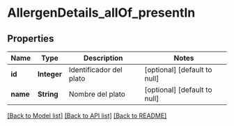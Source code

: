 # AllergenDetails_allOf_presentIn
## Properties

| Name | Type | Description | Notes |
|------------ | ------------- | ------------- | -------------|
| **id** | **Integer** | Identificador del plato | [optional] [default to null] |
| **name** | **String** | Nombre del plato | [optional] [default to null] |

[[Back to Model list]](../README.md#documentation-for-models) [[Back to API list]](../README.md#documentation-for-api-endpoints) [[Back to README]](../README.md)

